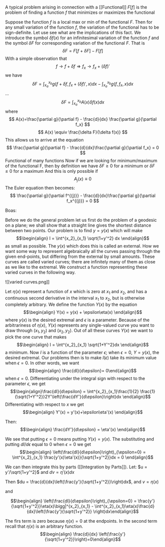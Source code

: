 A typical problem arising in connection with a [[Functional]] $F[f]$ is the problem of finding a function $f$ that minimizes or maximizes the functional

Suppose the function $f$ is a local max or min of the functional $F$. Then for any small variation of the function $f$, the variation of the functional has to be sign-definite. Let use see what are the implications of this fact. We introduce the symbol $\delta f(x)$ for an infinitesimal variation of the function $f$ and the symbol $\delta F$ for corresponding variation of the functional $F$. That is
$$
\delta F = F[f+\delta F] - F[f]
$$
With a simple observation that 
$$
f\rightarrow f + \delta f \Rightarrow f_x \rightarrow f_x + (\delta f)'
$$
we have 
$$
\delta F = \int^{x_b}_{x_a} g(f+\delta f, f_x + (\delta f)',x)dx - \int^{x_b}_{x_a} g(f,f_x,x)dx
$$
...
$$
\delta F = \int^{x_b}_{x_a} A(x)\delta f(x)dx
$$
where 
$$
A(x)=\frac{\partial g}{\partial f} - \frac{d}{dx} \frac{\partial g}{\partial f_x}
$$
$$
A(x) \equiv \frac{\delta F}{\delta f(x)}
$$
This allows us to arrive at the equation 
$$
\frac{\partial g}{\partial f} - \frac{d}{dx}\frac{\partial g}{\partial f_x} = 0
$$
Functional of many functions
Now if we are looking for minimum/maximum of the functional F, then by definition we have $\delta F \geq 0$ for a minimum or $\delta F \leq 0$ for a maximum And this is only possible if 
$$
A_j(x) \equiv 0
$$
The Euler equation then becomes:
$$
\frac{\partial g}{\partial f^{(j)}} - \frac{d}{dx}\frac{\partial g}{\partial f_x^{(j)}} = 0
$$

Boas: 

Before we do the general problem let us first do the problem of a geodesic on a plane; we shall show that a straight line gives the shortest distance between two points. Our problem is to find $y=y(x)$ which will make $$\begin{align} I = \int^{x_2}_{x_1} \sqrt{1+y'^2} dx \end{align}$$ as small as possible. The $y(x)$ which does this is called an external. How we want some way to represent algebraically all the curves passing through the given end-points, but differing from the external by small amounts. These curves are called varied curves; there are infinitely many of them as close as we like to the extremal. We construct a function representing these varied curves in the following way. 

![[varied curves.png]]

Let $\eta(x)$ represent a function of $x$ which is zero at $x_1$ and $x_2$, and has a continuous second derivative in the interval $x_1$ to $x_2$, but is otherwise completely arbitrary. We define the function $Y(x)$ by the equation $$\begin{align} Y(x) = y(x) + \epsilon\eta(x) \end{align}$$ where $y(x)$ is the desired extremal and $\epsilon$ is a parameter. Because of the arbitrariness of $\eta(x)$, $Y(x)$ represents any single-valued curve you want to draw through $(x_1,y_2)$ and $(x_2,y_2)$. Out of all these curves $Y(x)$ we want to pick the one curve that makes $$\begin{align} I = \int^{x_2}_{x_1} \sqrt{1+Y'^2}dx \end{align}$$ a minimum. Now $I$ is a function of the parameter $\epsilon$; when $\epsilon = 0$, $Y = y(x)$, the desired extremal. Our problems then is to make $I(\epsilon)$ take its minimum value when $\epsilon = 0$. In other words, we want $$\begin{align} \frac{dI}{d\epsilon}= 0\end{align}$$ when $\epsilon = 0$. Differentiating under the integral sign with respect to the parameter $\epsilon$, we get $$\begin{align}\frac{dI}{d\epsilon} = \int^{x_2}_{x_1}\frac{1}{2} \frac{1}{\sqrt{1+Y'^2}}2Y'\left(\frac{dY'}{d\epsilon}\right)dx \end{align}$$
Differentiating with respect to $x$ we get $$\begin{align} Y'(x) = y'(x)+\epsilon\eta'(x) \end{align}$$

Then:
$$\begin{align} \frac{dY'}{d\epsilon} = \eta'(x) \end{align}$$

We see that putting $\epsilon = 0$ means putting $Y(x) = y(x)$. The substituting and putting $dI/d\epsilon$ equal to 0 when $\epsilon = 0$ we get $$\begin{align} \left(\frac{dI}{d\epsilon}\right)_{\epsilon=0} = \int^{x_2}_{x_1} \frac{y'(x)\eta'(x)}{\sqrt{1+y'^2}}dx = 0 \end{align}$$

We can then integrate this by parts ([[Integration by Parts]]). Let: $u = y'/\sqrt{1+y'^2}$ and $dv = \eta'(x)dx$

Then $du = \frac{d}{dx}\left(\frac{y'}{\sqrt{1+y'^2}}\right)dx$, and $v = \eta(x)$

and 

$$\begin{align} \left(\frac{dI}{d\epsilon}\right)_{\epsilon=0} = \frac{y'}{\sqrt{1+y'^2}}\eta(x)\bigg|^{x_2}_{x_1} - \int^{x_2}_{x_1}\eta(x)\frac{d}{dx}\left(\frac{y'}{\sqrt{1+y'^2}} \right)dx\end{align}$$

The firs term is zero because $\eta(x) = 0$ at the endpoints. In the second term recall that $\eta(x)$ is an arbitrary function. 
$$\begin{align} \frac{d}{dx} \left(\frac{y'}{\sqrt{1+y'^2}}\right)=0\end{align}$$
